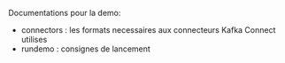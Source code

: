 Documentations pour la demo:
- connectors : les formats necessaires aux connecteurs Kafka Connect utilises
- rundemo : consignes de lancement